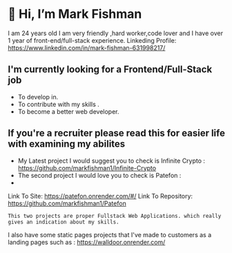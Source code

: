 # 👋 Hi, I’m Mark Fishman 
I am 24 years old I am very friendly ,hard worker,code lover and I have over 1 year of front-end/full-stack experience.
Linkeding Profile: https://www.linkedin.com/in/mark-fishman-631998217/

 ## I'm currently looking for a Frontend/Full-Stack job
 - To develop in.
 - To contribute with my skills .
 - To become a better web developer. 
 ## If you're a recruiter please read this for easier life with examining my abilites 
 - My Latest project I would suggest you to check is Infinite Crypto : https://github.com/markfishman1/Infinite-Crypto
 - The second project I would love you to check is Patefon :
 - 
  Link To Site: https://patefon.onrender.com/#/
  Link To Repository: https://github.com/markfishman1/Patefon
  ```
  This two projects are proper Fullstack Web Applications. which really gives an indication about my skills.
  ```
  I also have some static pages projects that I've made to customers as a landing pages such as : https://walldoor.onrender.com/
  
